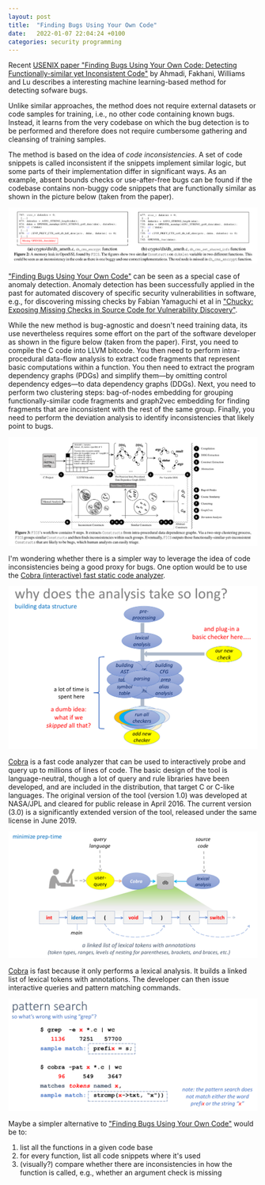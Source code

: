 ```yaml
---
layout: post
title:  "Finding Bugs Using Your Own Code"
date:   2022-01-07 22:04:24 +0100
categories: security programming
---
```


<script type="text/javascript" async
  src="https://cdn.mathjax.org/mathjax/latest/MathJax.js?config=TeX-MML-AM_CHTML">
</script>

Recent [USENIX paper "Finding Bugs Using Your Own Code: Detecting Functionally-similar yet Inconsistent Code"](https://www.usenix.org/conference/usenixsecurity21/presentation/ahmadi) by Ahmadi, Fakhani, Williams and Lu describes a interesting machine learning-based method for detecting sofware bugs. 

Unlike similar approaches, the method does not require external datasets or code samples for training, i.e., no other code containing known bugs. Instead, it learns from the very codebase on which the bug detection is to be performed and therefore does not require cumbersome gathering and cleansing of training samples. 

The method is based on the idea of _code inconsistencies_. A set of code snippets is called inconsistent if the snippets implement similar logic, but some parts of their implementation differ in significant ways. As an example, absent bounds checks or use-after-free bugs can be found if the codebase contains non-buggy code snippets that are functionally similar as shown in the picture below (taken from the paper).

!["Code inconsistency"](/assets/code-inconsistency.png "Code inconsistency")

["Finding Bugs Using Your Own Code"](https://www.usenix.org/conference/usenixsecurity21/presentation/ahmadi) can be seen as a special case of anomaly detection. Anomaly detection has been successfully applied in the past for automated discovery of specific security vulnerabilities in software, e.g., for discovering missing checks by Fabian Yamaguchi et al in ["Chucky: Exposing Missing Checks in Source Code for Vulnerability Discovery"](https://www.researchgate.net/publication/258903333_Chucky_Exposing_Missing_Checks_in_Source_Code_for_Vulnerability_Discovery).

While the new method is bug-agnostic and doesn't need training data, its use nevertheless requires some effort on the part of the software developer as shown in the figure below (taken from the paper). First, you need to compile the C code into LLVM bitcode. You then need to perform intra-procedural data-flow analysis to extract code fragments that represent basic computations within a function. You then need to extract the program dependency graphs (PDGs) and simplify them&mdash;by omitting control dependency edges&mdash;to data dependency graphs (DDGs). Next, you need to perform two clustering steps: bag-of-nodes embedding for grouping functionally-similar code fragments and graph2vec embedding for finding fragments that are inconsistent with the rest of the same group. Finally, you need to perform the deviation analysis to identify inconsistencies that likely point to bugs.

!["FICS method"](/assets/fics_method.png "FICS method")

I'm wondering whether there is a simpler way to leverage the idea of code inconsistencies being a good proxy for bugs. One option would be to use the [Cobra (interactive) fast static code analyzer](https://github.com/nimble-code/Cobra). 

!["Cobra"](/assets/cobra_principle.png "Cobra")

[Cobra](https://github.com/nimble-code/Cobra) is a fast code analyzer that can be used to interactively probe and query up to millions of lines of code. The basic design of the tool is language-neutral, though a lot of query and rule libraries have been developed, and are included in the distribution, that target C or C-like languages. The original version of the tool (version 1.0) was developed at NASA/JPL and cleared for public release in April 2016. The current version (3.0) is a significantly extended version of the tool, released under the same license in June 2019.

!["Cobra use"](/assets/cobra_use.png "Cobra use")

[Cobra](https://github.com/nimble-code/Cobra) is fast because it only performs a lexical analysis. It builds a linked list of lexical tokens with annotations. The developer can then issue interactive queries and pattern matching commands. 

!["Cobra grep"](/assets/cobra_grep.png "Cobra grep")

Maybe a simpler alternative to ["Finding Bugs Using Your Own Code"](https://www.usenix.org/conference/usenixsecurity21/presentation/ahmadi) would be to:
1. list all the functions in a given code base
2. for every function, list all code snippets where it's used
3. (visually?) compare whether there are inconsistencies in how the function is called, e.g., whether an argument check is missing 
